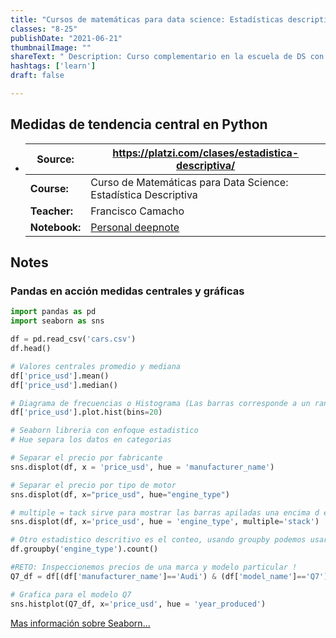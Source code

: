```yaml
---
title: "Cursos de matemáticas para data science: Estadísticas descriptivas"
classes: "8-25"
publishDate: "2021-06-21"
thumbnailImage: ""
shareText: " Description: Curso complementario en la escuela de DS con platzi "
hashtags: ['learn']
draft: false

---
```


## Medidas de tendencia central en Python

- | Source:       | https://platzi.com/clases/estadistica-descriptiva/           |
  | ------------- | ------------------------------------------------------------ |
  | **Course:**   | Curso de Matemáticas para Data Science: Estadística Descriptiva |
  | **Teacher:**  | Francisco Camacho                                            |
  | **Notebook:** | [Personal deepnote](https://deepnote.com/project/curso-estadistica-descriptiva-2021-Duplicate-7uTueWZDQ-aKrq24bLdf2A) |


## Notes

### Pandas en acción medidas centrales y gráficas

```python
import pandas as pd 
import seaborn as sns

df = pd.read_csv('cars.csv')
df.head()

# Valores centrales promedio y mediana
df['price_usd'].mean()
df['price_usd'].median()

# Diagrama de frecuencias o Histograma (Las barras corresponde a un rango de valores)
df['price_usd'].plot.hist(bins=20)

# Seaborn libreria con enfoque estadistico
# Hue separa los datos en categorias

# Separar el precio por fabricante
sns.displot(df, x = 'price_usd', hue = 'manufacturer_name')

# Separar el precio por tipo de motor
sns.displot(df, x="price_usd", hue="engine_type")

# multiple = tack sirve para mostrar las barras apiladas una encima d ela otra.
sns.displot(df, x='price_usd', hue = 'engine_type', multiple='stack')

# Otro estadistico descritivo es el conteo, usando groupby podemos usar estadisticos
df.groupby('engine_type').count()

#RETO: Inspeccionemos precios de una marca y modelo particular !
Q7_df = df[(df['manufacturer_name']=='Audi') & (df['model_name']=='Q7')]

# Grafica para el modelo Q7
sns.histplot(Q7_df, x='price_usd', hue = 'year_produced')

```

[Mas información sobre Seaborn...](https://seaborn.pydata.org/tutorial/distributions.html)


